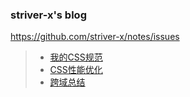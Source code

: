 ### striver-x's blog
https://github.com/striver-x/notes/issues
> * [我的CSS规范](https://github.com/striver-x/notes/blob/master/article/css-spec.md)
> * [CSS性能优化](https://github.com/striver-x/notes/blob/master/article/css-optimization.md)
> * [跨域总结](https://github.com/striver-x/notes/blob/master/article/cross-domain.md)


